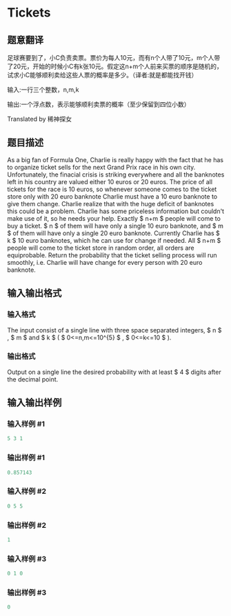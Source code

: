 # Tickets

## 题意翻译

足球赛要到了，小C负责卖票。票价为每人10元，而有n个人带了10元，m个人带了20元，开始的时候小C有k张10元。假定这n+m个人前来买票的顺序是随机的，试求小C能够顺利卖给这些人票的概率是多少。（译者:就是都能找开钱）

输入:一行三个整数，n,m,k

输出:一个浮点数，表示能够顺利卖票的概率（至少保留到四位小数）

Translated by 稀神探女

## 题目描述

As a big fan of Formula One, Charlie is really happy with the fact that he has to organize ticket sells for the next Grand Prix race in his own city. Unfortunately, the finacial crisis is striking everywhere and all the banknotes left in his country are valued either 10 euros or 20 euros. The price of all tickets for the race is 10 euros, so whenever someone comes to the ticket store only with 20 euro banknote Charlie must have a 10 euro banknote to give them change. Charlie realize that with the huge deficit of banknotes this could be a problem. Charlie has some priceless information but couldn't make use of it, so he needs your help. Exactly $ n+m $ people will come to buy a ticket. $ n $ of them will have only a single 10 euro banknote, and $ m $ of them will have only a single 20 euro banknote. Currently Charlie has $ k $ 10 euro banknotes, which he can use for change if needed. All $ n+m $ people will come to the ticket store in random order, all orders are equiprobable. Return the probability that the ticket selling process will run smoothly, i.e. Charlie will have change for every person with 20 euro banknote.

## 输入输出格式

### 输入格式

The input consist of a single line with three space separated integers, $ n $ , $ m $ and $ k $ ( $ 0<=n,m<=10^{5} $ , $ 0<=k<=10 $ ).

### 输出格式

Output on a single line the desired probability with at least $ 4 $ digits after the decimal point.

## 输入输出样例

### 输入样例 #1

```cpp
5 3 1

```
### 输出样例 #1

```cpp
0.857143

```
### 输入样例 #2

```cpp
0 5 5

```
### 输出样例 #2

```cpp
1

```
### 输入样例 #3

```cpp
0 1 0

```
### 输出样例 #3

```cpp
0

```
